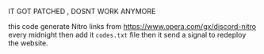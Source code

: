 IT GOT PATCHED , DOSNT WORK ANYMORE

this code generate Nitro links from https://www.opera.com/gx/discord-nitro every midnight
then add it `codes.txt` file then it send a signal to redeploy the website.